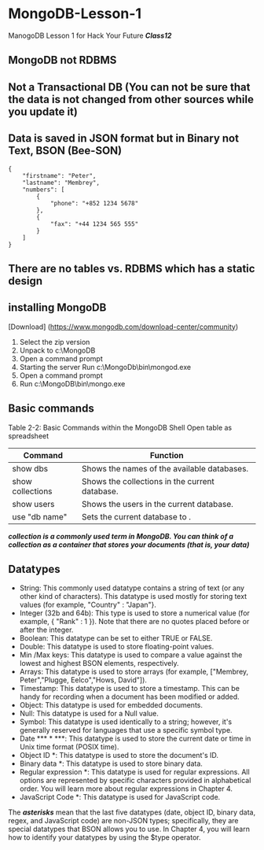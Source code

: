 # MongoDB-Lesson-1
ManogoDB Lesson 1 for Hack Your Future ***Class12***

## MongoDB not RDBMS

## Not a Transactional DB (You can not be sure that the data is not changed from other sources while you update it)

## Data is saved in JSON format but in Binary not Text, BSON (Bee-SON)

```
{
    "firstname": "Peter",
    "lastname": "Membrey",
    "numbers": [
        {
            "phone": "+852 1234 5678"
        },
        {
            "fax": "+44 1234 565 555"
        }
    ]
}
``` 

## There are no tables vs. RDBMS which has a static design 

## installing MongoDB

[Download] (https://www.mongodb.com/download-center/community)

1. Select the zip version
2. Unpack to c:\MongoDB
3. Open a command prompt
4. Starting the server Run c:\MongoDb\bin\mongod.exe
5. Open a command prompt
6. Run c:\MongoDB\bin\mongo.exe

## Basic commands

Table 2-2: Basic Commands within the MongoDB Shell
Open table as spreadsheet

|Command|Function|
| ------------- |-------------|
|show dbs|Shows the names of the available databases.|
|show collections|Shows the collections in the current database.|
|show users|Shows the users in the current database.|
|use "db name"|Sets the current database to <db name>.|
    
***collection is a commonly used term in MongoDB. You can think of a collection as a container that stores your documents (that is, your data)***

## Datatypes

- String: This commonly used datatype contains a string of text (or any other kind of characters). This datatype is used mostly for storing text values (for example, "Country" : "Japan"}.
- Integer (32b and 64b): This type is used to store a numerical value (for example, { "Rank" : 1 }). Note that there are no quotes placed before or after the integer.
- Boolean: This datatype can be set to either TRUE or FALSE.
- Double: This datatype is used to store floating-point values.
- Min /Max keys: This datatype is used to compare a value against the lowest and highest BSON elements, respectively.
- Arrays: This datatype is used to store arrays (for example, ["Membrey, Peter","Plugge, Eelco","Hows, David"]).
- Timestamp: This datatype is used to store a timestamp. This can be handy for recording when a document has been modified or added.
- Object: This datatype is used for embedded documents.
- Null: This datatype is used for a Null value.
- Symbol: This datatype is used identically to a string; however, it's generally reserved for languages that use a specific symbol type.
- Date *** * ***: This datatype is used to store the current date or time in Unix time format (POSIX time).
- Object ID *: This datatype is used to store the document's ID.
- Binary data *: This datatype is used to store binary data.
- Regular expression *: This datatype is used for regular expressions. All options are represented by specific characters provided in alphabetical order. You will learn more about regular expressions in Chapter 4.
- JavaScript Code *: This datatype is used for JavaScript code.

The ***asterisks*** mean that the last five datatypes (date, object ID, binary data, regex, and JavaScript code) are non-JSON types; specifically, they are special datatypes that BSON allows you to use. In Chapter 4, you will learn how to identify your datatypes by using the $type operator.

